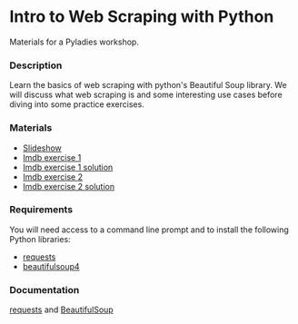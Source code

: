 # Intro to Web Scraping with Python

Materials for a Pyladies workshop.

### Description

Learn the basics of web scraping with python's Beautiful Soup library.
We will discuss what web scraping is and some interesting use cases before diving into some practice exercises.

### Materials

- [Slideshow](https://docs.google.com/presentation/d/1Ey-BrTONJb6h7lAS2s08Hq5ZnRfD4LI2M3NoQVAbrW8/edit?usp=sharing)
- [Imdb exercise 1](https://github.com/antoniablair/pyladies_scraping_workshop/blob/master/imdb_exercise_1.md)
- [Imdb exercise 1 solution](https://github.com/antoniablair/pyladies_scraping_workshop/blob/master/imdb_exercise_1_solution.md)
- [Imdb exercise 2](https://github.com/antoniablair/pyladies_scraping_workshop/blob/master/imdb_exercise_2.md)
- [Imdb exercise 2 solution](https://github.com/antoniablair/pyladies_scraping_workshop/blob/master/imdb_exercise_2_solution.md)

### Requirements

You will need access to a command line prompt and to install the following Python libraries:

- [requests](https://pypi.org/project/requests/)
- [beautifulsoup4](https://pypi.org/project/beautifulsoup4/)

### Documentation

[requests](http://docs.python-requests.org/en/master/) and
[BeautifulSoup](https://www.crummy.com/software/BeautifulSoup/bs4/doc/)


